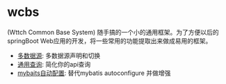 # wcbs

(Wttch Common Base System) 随手搞的一个小的通用框架。为了方便以后的springBoot Web应用的开发，将一些常用的功能提取出来做成易用的框架。

* [多数据源](./data/multi-datasource/README.MD): 多数据源声明和切换
* [通用查询](./data/mybatis-common-query/README.MD): 简化你的api查询
* [mybaits自动配置](./data/mybatis-autoconfigure/README.MD): 替代mybatis autoconfigure 并做增强